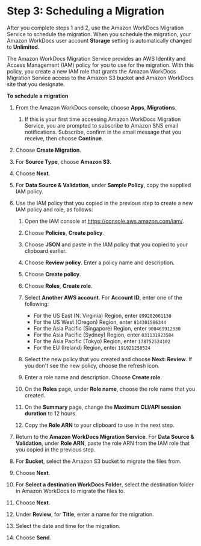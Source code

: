 # Step 3: Scheduling a Migration<a name="schedule"></a>

After you complete steps 1 and 2, use the Amazon WorkDocs Migration Service to schedule the migration\. When you schedule the migration, your Amazon WorkDocs user account **Storage** setting is automatically changed to **Unlimited**\.

The Amazon WorkDocs Migration Service provides an AWS Identity and Access Management \(IAM\) policy for you to use for the migration\. With this policy, you create a new IAM role that grants the Amazon WorkDocs Migration Service access to the Amazon S3 bucket and Amazon WorkDocs site that you designate\.

**To schedule a migration**

1. From the Amazon WorkDocs console, choose **Apps**, **Migrations**\.

   1. If this is your first time accessing Amazon WorkDocs Migration Service, you are prompted to subscribe to Amazon SNS email notifications\. Subscribe, confirm in the email message that you receive, then choose **Continue**\.

1. Choose **Create Migration**\.

1. For **Source Type**, choose **Amazon S3**\.

1. Choose **Next**\.

1. For **Data Source & Validation**, under **Sample Policy**, copy the supplied IAM policy\.

1. Use the IAM policy that you copied in the previous step to create a new IAM policy and role, as follows:

   1. Open the IAM console at [https://console\.aws\.amazon\.com/iam/](https://console.aws.amazon.com/iam/)\.

   1. Choose **Policies**, **Create policy**\.

   1. Choose **JSON** and paste in the IAM policy that you copied to your clipboard earlier\.

   1. Choose **Review policy**\. Enter a policy name and description\.

   1. Choose **Create policy**\.

   1. Choose **Roles**, **Create role**\.

   1. Select **Another AWS account**\. For **Account ID**, enter one of the following:
      + For the US East \(N\. Virginia\) Region, enter `899282061130`
      + For the US West \(Oregon\) Region, enter `814301586344`
      + For the Asia Pacific \(Singapore\) Region, enter `900469912330`
      + For the Asia Pacific \(Sydney\) Region, enter `031131923584`
      + For the Asia Pacific \(Tokyo\) Region, enter `178752524102`
      + For the EU \(Ireland\) Region, enter `191921258524`

   1. Select the new policy that you created and choose **Next: Review**\. If you don't see the new policy, choose the refresh icon\.

   1. Enter a role name and description\. Choose **Create role**\.

   1. On the **Roles** page, under **Role name**, choose the role name that you created\.

   1. On the **Summary** page, change the **Maximum CLI/API session duration** to 12 hours\.

   1. Copy the **Role ARN** to your clipboard to use in the next step\.

1. Return to the **Amazon WorkDocs Migration Service**\. For **Data Source & Validation**, under **Role ARN**, paste the role ARN from the IAM role that you copied in the previous step\.

1. For **Bucket**, select the Amazon S3 bucket to migrate the files from\.

1. Choose **Next**\.

1. For **Select a destination WorkDocs Folder**, select the destination folder in Amazon WorkDocs to migrate the files to\.

1. Choose **Next**\.

1. Under **Review**, for **Title**, enter a name for the migration\.

1. Select the date and time for the migration\.

1. Choose **Send**\.